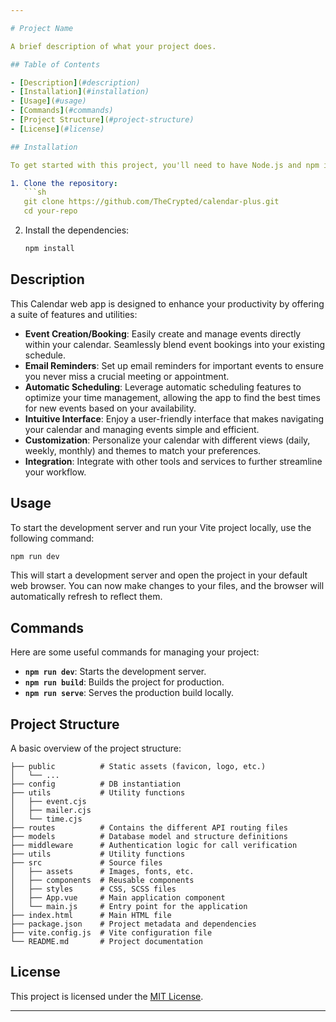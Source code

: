 ```yaml
---

# Project Name

A brief description of what your project does.

## Table of Contents

- [Description](#description)
- [Installation](#installation)
- [Usage](#usage)
- [Commands](#commands)
- [Project Structure](#project-structure)
- [License](#license)

## Installation

To get started with this project, you'll need to have Node.js and npm installed on your computer. You can download and install them from [here](https://nodejs.org/).

1. Clone the repository:
   ```sh
   git clone https://github.com/TheCrypted/calendar-plus.git
   cd your-repo
   ```

2. Install the dependencies:
   ```sh
   npm install
   ```
## Description

This Calendar web app is designed to enhance your productivity by offering a suite of features and utilities:
- **Event Creation/Booking**: Easily create and manage events directly within your calendar. Seamlessly blend event bookings into your existing schedule.
- **Email Reminders**: Set up email reminders for important events to ensure you never miss a crucial meeting or appointment.
- **Automatic Scheduling**: Leverage automatic scheduling features to optimize your time management, allowing the app to find the best times for new events based on your availability.
- **Intuitive Interface**: Enjoy a user-friendly interface that makes navigating your calendar and managing events simple and efficient.
- **Customization**: Personalize your calendar with different views (daily, weekly, monthly) and themes to match your preferences.
- **Integration**: Integrate with other tools and services to further streamline your workflow.

## Usage

To start the development server and run your Vite project locally, use the following command:

```sh
npm run dev
```

This will start a development server and open the project in your default web browser. You can now make changes to your files, and the browser will automatically refresh to reflect them.

## Commands

Here are some useful commands for managing your project:

- **`npm run dev`**: Starts the development server.
- **`npm run build`**: Builds the project for production.
- **`npm run serve`**: Serves the production build locally.

## Project Structure

A basic overview of the project structure:

```
├── public          # Static assets (favicon, logo, etc.)
│   └── ...
├── config          # DB instantiation
├── utils           # Utility functions
│   ├── event.cjs   
│   ├── mailer.cjs  
│   └── time.cjs
├── routes          # Contains the different API routing files
├── models          # Database model and structure definitions
├── middleware      # Authentication logic for call verification
├── utils           # Utility functions
├── src             # Source files
│   ├── assets      # Images, fonts, etc.
│   ├── components  # Reusable components
│   ├── styles      # CSS, SCSS files
│   ├── App.vue     # Main application component
│   └── main.js     # Entry point for the application
├── index.html      # Main HTML file
├── package.json    # Project metadata and dependencies
├── vite.config.js  # Vite configuration file
└── README.md       # Project documentation
```

## License

This project is licensed under the [MIT License](LICENSE).

---
```

